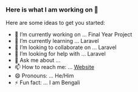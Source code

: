 ### Here is what I am working on 👋

Here are some ideas to get you started:

- 🔭 I’m currently working on ... Final Year Project
- 🌱 I’m currently learning ... Laravel
- 👯 I’m looking to collaborate on ... Laravel
- 🤔 I’m looking for help with ... Laravel
- 💬 Ask me about ... 
- 📫 How to reach me: ... [Website](https://fazleyrabbi.netlify.app)
- 😄 Pronouns: ... He/Him
- ⚡ Fun fact: ... I am Bengali
